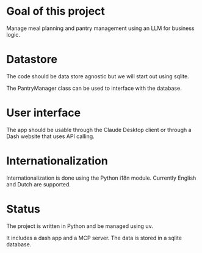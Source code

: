 # Goal of this project

Manage meal planning and pantry management using an LLM for business logic.

# Datastore

The code should be data store agnostic but we will start out using sqlite.

The PantryManager class can be used to interface with the database.

# User interface

The app should be usable through the Claude Desktop client or through a Dash website that uses API calling.

# Internationalization

Internationalization is done using the Python i18n module. Currently English and Dutch are supported.

# Status

The project is written in Python and be managed using uv.

It includes a dash app and a MCP server. The data is stored in a sqlite database.